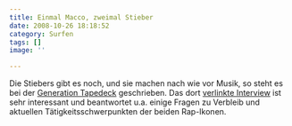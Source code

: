 ```yaml
---
title: Einmal Macco, zweimal Stieber
date: 2008-10-26 18:18:52
category: Surfen
tags: []
image: ''

---
```


Die Stiebers gibt es noch, und sie machen nach wie vor Musik, so steht es bei der [Generation Tapedeck](http://generationtapedeck.blogspot.com/2008/10/mit-dem-bliiiick.html) geschrieben. Das dort [verlinkte Interview](http://www.rapblog.ch/2008/05/27/interview-mit-den-stieber-twins/) ist sehr interessant und beantwortet u.a. einige Fragen zu Verbleib und aktuellen Tätigkeitsschwerpunkten der beiden Rap-Ikonen.
